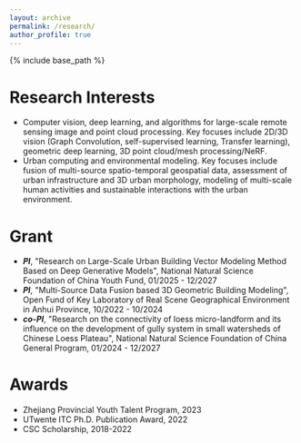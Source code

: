```yaml
---
layout: archive
permalink: /research/
author_profile: true
---
```


{% include base_path %}

Research Interests
======

* Computer vision, deep learning, and algorithms for large-scale remote sensing image and point cloud processing. Key focuses include 2D/3D vision (Graph Convolution, self-supervised learning, Transfer learning), geometric deep learning, 3D point cloud/mesh processing/NeRF. 
* Urban computing and environmental modeling. Key focuses include fusion of multi-source spatio-temporal geospatial data, assessment of urban infrastructure and 3D urban morphology, modeling of multi-scale human activities and sustainable interactions with the urban environment.


Grant
======
* 	***PI***, "Research on Large-Scale Urban Building Vector Modeling Method Based on Deep Generative Models", National Natural Science Foundation of China Youth Fund, 01/2025 - 12/2027
* 	***PI***, "Multi-Source Data Fusion based 3D Geometric Building Modeling", Open Fund of Key Laboratory of Real Scene Geographical Environment in Anhui Province, 10/2022 - 10/2024
* 	***co-PI***, "Research on the connectivity of loess micro-landform and its influence on the development of gully system in small watersheds of Chinese Loess Plateau", National Natural Science Foundation of China General Program, 01/2024 - 12/2027


Awards
======
* 	Zhejiang Provincial Youth Talent Program, 2023
*   UTwente ITC Ph.D. Publication Award, 2022
*   CSC Scholarship, 2018-2022

